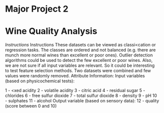 # Major Project 2
# Wine Quality Analysis 

*Instructions* 
Instructions These datasets can be viewed as classi<cation or regression tasks. The classes are ordered and not balanced (e.g. there are munch more normal wines than excellent or poor ones). Outlier detection algorithms could be used to detect the few excellent or poor wines. Also, we are not sure if all input variables are relevant. So it could be interesting to test feature selection methods.
Two datasets were combined and few values were randomly removed. Attribute Information:
Input variables (based on physicochemical tests):

1 - <xed acidity
2 - volatile acidity 
3 - citric acid
4 - residual sugar
5 - chlorides
6 - free sulfur dioxide
7 - total sulfur dioxide
8 - density
9 - pH
10 - sulphates
11 - alcohol
Output variable (based on sensory data): 12 - quality (score between 0 and 10)
